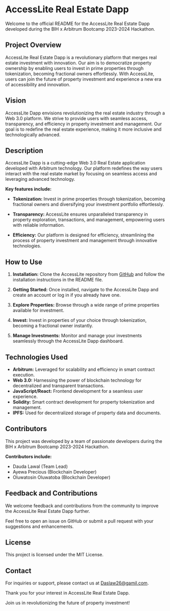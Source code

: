 # AccessLite Real Estate Dapp

Welcome to the official README for the AccessLite Real Estate Dapp developed during the BIH x Arbitrum Bootcamp 2023-2024 Hackathon.

## Project Overview

AccessLite Real Estate Dapp is a revolutionary platform that merges real estate investment with innovation. Our aim is to democratize property ownership by enabling users to invest in prime properties through tokenization, becoming fractional owners effortlessly. With AccessLite, users can join the future of property investment and experience a new era of accessibility and innovation.

## Vision

AccessLite Dapp envisions revolutionizing the real estate industry through a Web 3.0 platform. We strive to provide users with seamless access, transparency, and efficiency in property investment and management. Our goal is to redefine the real estate experience, making it more inclusive and technologically advanced.

## Description

AccessLite Dapp is a cutting-edge Web 3.0 Real Estate application developed with Arbitrum technology. Our platform redefines the way users interact with the real estate market by focusing on seamless access and leveraging advanced technology. 

**Key features include:**

- **Tokenization:** Invest in prime properties through tokenization, becoming fractional owners and diversifying your investment portfolio effortlessly.

- **Transparency:** AccessLite ensures unparalleled transparency in property exploration, transactions, and management, empowering users with reliable information.

- **Efficiency:** Our platform is designed for efficiency, streamlining the process of property investment and management through innovative technologies.

## How to Use

1. **Installation:** Clone the AccessLite repository from [GitHub](https://github.com/tobatosin/AccessLite.git) and follow the installation instructions in the README file.

2. **Getting Started:** Once installed, navigate to the AccessLite Dapp and create an account or log in if you already have one.

3. **Explore Properties:** Browse through a wide range of prime properties available for investment.

4. **Invest:** Invest in properties of your choice through tokenization, becoming a fractional owner instantly.

5. **Manage Investments:** Monitor and manage your investments seamlessly through the AccessLite Dapp dashboard.

## Technologies Used

- **Arbitrum:** Leveraged for scalability and efficiency in smart contract execution.
- **Web 3.0:** Harnessing the power of blockchain technology for decentralized and transparent transactions.
- **JavaScript/React:** Frontend development for a seamless user experience.
- **Solidity:** Smart contract development for property tokenization and management.
- **IPFS:** Used for decentralized storage of property data and documents.

## Contributors

This project was developed by a team of passionate developers during the BIH x Arbitrum Bootcamp 2023-2024 Hackathon.

**Contributors include:**

- Dauda Lawal (Team Lead)
- Ayewa Precious (Blockchain Developer)
- Oluwatosin Oluwatoba (Blockchain Developer)
  
## Feedback and Contributions

We welcome feedback and contributions from the community to improve the AccessLite Real Estate Dapp further. 

Feel free to open an issue on GitHub or submit a pull request with your suggestions and enhancements.

## License

This project is licensed under the MIT License.

## Contact

For inquiries or support, please contact us at [Daslaw26@gamil.com](mailto:daslaw26@gamil.com).

Thank you for your interest in AccessLite Real Estate Dapp. 

Join us in revolutionizing the future of property investment!
